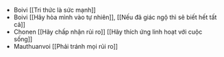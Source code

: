 - Boivi [[Tri thức là sức mạnh]]
- Boivi [[Hãy hòa mình vào tự nhiên]], [[Nếu đã giác ngộ thì sẽ biết hết tất cả]]
- Chonen [[Hãy chấp nhận rủi ro]] [[Hãy thích ứng linh hoạt với cuộc sống]]
- Mauthuanvoi [[Phải tránh mọi rủi ro]]